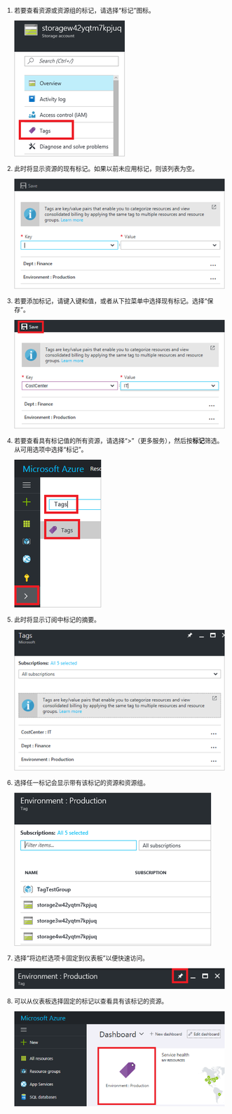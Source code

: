 1. 若要查看资源或资源组的标记，请选择“标记”图标。

     ![在资源和资源组边栏选项卡上选择标记](./media/resource-manager-tag-resources/select-tag-icon.png)  

2. 此时将显示资源的现有标记。如果以前未应用标记，则该列表为空。

     ![显示资源和资源组边栏选项卡上的现有标记](./media/resource-manager-tag-resources/existing-tags.png)  

3. 若要添加标记，请键入键和值，或者从下拉菜单中选择现有标记。选择“保存”。

     ![添加新标记](./media/resource-manager-tag-resources/tag-resources.png)  

4. 若要查看具有标记值的所有资源，请选择“>”（更多服务），然后按**标记**筛选。从可用选项中选择“标记”。

     ![通过“浏览”中心查找标记](./media/resource-manager-tag-resources/browse-tags.png)  

5. 此时将显示订阅中标记的摘要。

     ![显示所有标记](./media/resource-manager-tag-resources/tag-taxonomy.png)  

6. 选择任一标记会显示带有该标记的资源和资源组。

     ![显示带标记的资源](./media/resource-manager-tag-resources/show-tagged-resources.png)  

7. 选择“将边栏选项卡固定到仪表板”以便快速访问。

     ![将标记固定到仪表板](./media/resource-manager-tag-resources/pin-tag.png)  

8. 可以从仪表板选择固定的标记以查看具有该标记的资源。

     ![将标记固定到仪表板](./media/resource-manager-tag-resources/show-pinned-tag.png)  

<!---HONumber=Mooncake_0227_2017-->
<!--Update_Description: new aticle about how to config resource manager tag -->